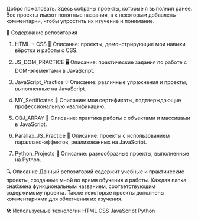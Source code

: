 Добро пожаловать. Здесь собраны проекты, которые я выполнил ранее. Все проекты имеют понятные названия, а к некоторым добавлены комментарии, чтобы упростить их изучение и понимание.

📁 Содержание репозитория
1. HTML + CSS
🎨 Описание: проекты, демонстрирующие мои навыки вёрстки и работы с CSS.

2. JS_DOM_PRACTICE
🖥️ Описание: практические задания по работе с DOM-элементами в JavaScript.

3. JavaScript_Practice
💡 Описание: различные упражнения и проекты, выполненные на JavaScript.

4. MY_Sertificates
📜 Описание: мои сертификаты, подтверждающие профессиональную квалификацию.

5. OBJ_ARRAY
🔧 Описание: практика работы с объектами и массивами в JavaScript.

6. Parallax_JS_Practice
🌌 Описание: проекты с использованием параллакс-эффектов, реализованных на JavaScript.

7. Python_Projects
🐍 Описание: разнообразные проекты, выполненные на Python.

🔍 Описание
Данный репозиторий содержит учебные и практические проекты, созданные мной во время обучения и работы.
Каждая папка снабжена функциональным названием, соответствующим содержимому проекта. Также некоторые проекты дополнены комментариями для облегчения их изучения.

🛠 Используемые технологии
HTML
CSS
JavaScript
Python
